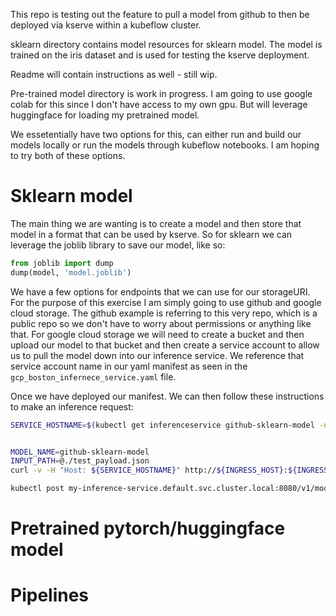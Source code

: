 This repo is testing out the feature to pull a model from github to then be deployed via kserve within a kubeflow cluster.

sklearn directory contains model resources for sklearn model. The model is trained on the iris dataset and is used for testing the kserve deployment.

Readme will contain instructions as well - still wip. 

Pre-trained model directory is work in progress. 
I am going to use google colab for this since I don't have access to my own gpu. But will leverage huggingface for loading my pretrained model. 

We essetentially have two options for this, can either run and build our models locally or run the models through kubeflow notebooks. I am hoping to try both of these options. 

# Sklearn model

The main thing we are wanting is to create a model and then store that model in a format that can be used by kserve. So for sklearn we can leverage the joblib library to save our model, like so: 

```python
from joblib import dump
dump(model, 'model.joblib')
```

We have a few options for endpoints that we can use for our storageURI. For the purpose of this exercise I am simply going to use github and google cloud storage. The github example is referring to this very repo, which is a public repo so we don't have to worry about permissions or anything like that. For google cloud storage we will need to create a bucket and then upload our model to that bucket and then create a service account to allow us to pull the model down into our inference service. We reference that service account name in our yaml manifest as seen in the `gcp_boston_infernece_service.yaml` file.

Once we have deployed our manifest. We can then follow these instructions to make an inference request: 

```bash
SERVICE_HOSTNAME=$(kubectl get inferenceservice github-sklearn-model -n kserve-test -o jsonpath='{.status.url}' | cut -d "/" -f 3)


MODEL_NAME=github-sklearn-model
INPUT_PATH=@./test_payload.json
curl -v -H "Host: ${SERVICE_HOSTNAME}" http://${INGRESS_HOST}:${INGRESS_PORT}/v1/models/$MODEL_NAME:predict -d $INPUT_PATH

kubectl post my-inference-service.default.svc.cluster.local:8080/v1/models/$MODEL_NAME:predict -d $INPUT_PATH
```


# Pretrained pytorch/huggingface model


# Pipelines 
